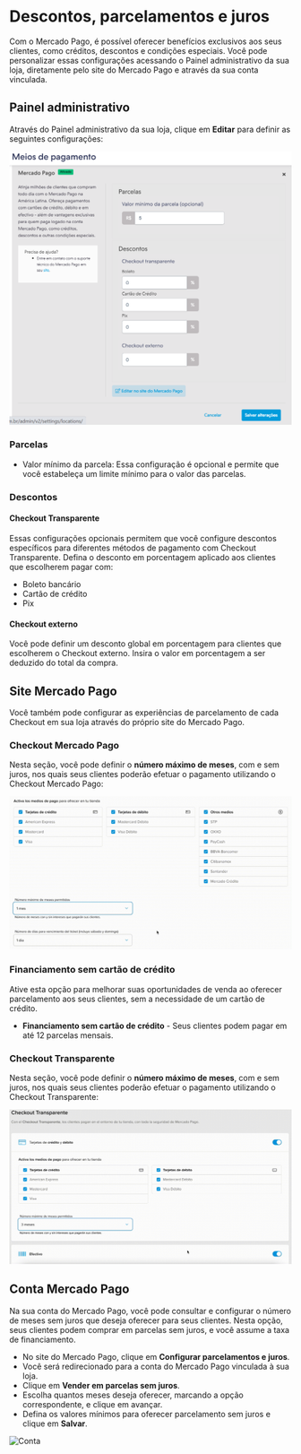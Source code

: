 # Descontos, parcelamentos e juros

Com o Mercado Pago, é possível oferecer benefícios exclusivos aos seus clientes, como créditos, descontos e condições especiais. Você pode personalizar essas configurações acessando o Painel administrativo da sua loja, diretamente pelo site do Mercado Pago e através da sua conta vinculada.

## Painel administrativo

Através do Painel administrativo da sua loja, clique em **Editar** para definir as seguintes configurações:

![Painel](/images/nuvemshop/admin-pt.png)

### Parcelas

* Valor mínimo da parcela: Essa configuração é opcional e permite que você estabeleça um limite mínimo para o valor das parcelas.

### Descontos

#### Checkout Transparente

Essas configurações opcionais permitem que você configure descontos específicos para diferentes métodos de pagamento com Checkout Transparente. Defina o desconto em porcentagem aplicado aos clientes que escolherem pagar com:
* Boleto bancário
* Cartão de crédito
* Pix

#### Checkout externo

Você pode definir um desconto global em porcentagem para clientes que escolherem o Checkout externo. Insira o valor em porcentagem a ser deduzido do total da compra.

## Site Mercado Pago

Você também pode configurar as experiências de parcelamento de cada Checkout em sua loja através do próprio site do Mercado Pago.

### Checkout Mercado Pago

Nesta seção, você pode definir o **número máximo de meses**, com e sem juros, nos quais seus clientes poderão efetuar o pagamento utilizando o Checkout Mercado Pago:

![Pro](/images/nuvemshop/parc-pro-es.gif)

### Financiamento sem cartão de crédito

Ative esta opção para melhorar suas oportunidades de venda ao oferecer parcelamento aos seus clientes, sem a necessidade de um cartão de crédito. 

* **Financiamento sem cartão de crédito** - Seus clientes podem pagar em até 12 parcelas mensais.

### Checkout Transparente

Nesta seção, você pode definir o **número máximo de meses**, com e sem juros, nos quais seus clientes poderão efetuar o pagamento utilizando o Checkout Transparente:

![API](/images/nuvemshop/parc-api-es.gif)

## Conta Mercado Pago

Na sua conta do Mercado Pago, você pode consultar e configurar o número de meses sem juros que deseja oferecer para seus clientes. Nesta opção, seus clientes podem comprar em parcelas sem juros, e você assume a taxa de financiamento.

* No site do Mercado Pago, clique em **Configurar parcelamentos e juros**.
* Você será redirecionado para a conta do Mercado Pago vinculada à sua loja.
* Clique em **Vender em parcelas sem juros**.
* Escolha quantos meses deseja oferecer, marcando a opção correspondente, e clique em avançar.
* Defina os valores mínimos para oferecer parcelamento sem juros e clique em **Salvar**.

![Conta](/images/nuvemshop/conta-es.gif)